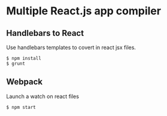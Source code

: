 # Multiple React.js app compiler

## Handlebars to React

Use handlebars templates to covert in react jsx files.

```
$ npm install
$ grunt
```

## Webpack

Launch a watch on react files

```
$ npm start
```